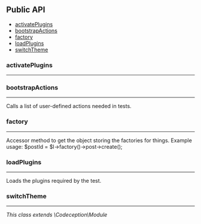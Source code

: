 <!--doc-->


## Public API
<nav>
	<ul>
		<li>
			<a href="#activateplugins">activatePlugins</a>
		</li>
		<li>
			<a href="#bootstrapactions">bootstrapActions</a>
		</li>
		<li>
			<a href="#factory">factory</a>
		</li>
		<li>
			<a href="#loadplugins">loadPlugins</a>
		</li>
		<li>
			<a href="#switchtheme">switchTheme</a>
		</li>
	</ul>
</nav>

<h3>activatePlugins</h3>

<hr>


  

<h3>bootstrapActions</h3>

<hr>

<p>Calls a list of user-defined actions needed in tests.</p>
  

<h3>factory</h3>

<hr>

<p>Accessor method to get the object storing the factories for things. Example usage: $postId = $I-&gt;factory()-&gt;post-&gt;create();</p>
  

<h3>loadPlugins</h3>

<hr>

<p>Loads the plugins required by the test.</p>
  

<h3>switchTheme</h3>

<hr>


*This class extends \Codeception\Module*

<!--/doc-->
